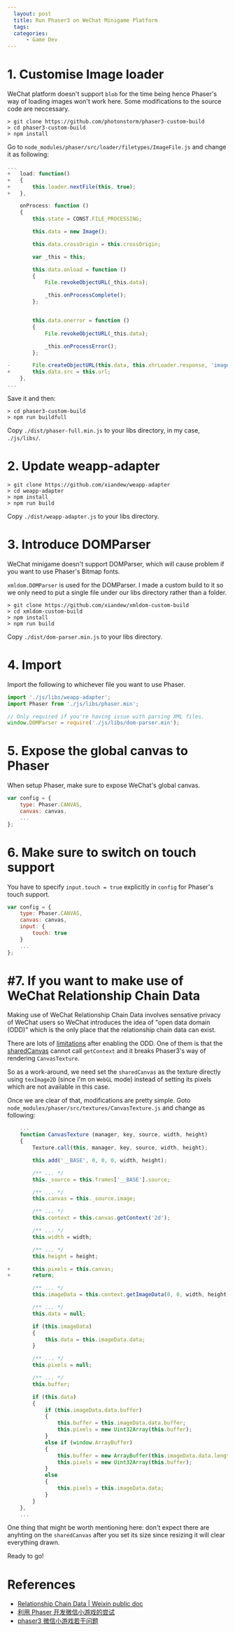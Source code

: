 ```yaml
---
  layout: post
  title: Run Phaser3 on WeChat Minigame Platform
  tags:
  categories:
      - Game Dev
---
```


# **1. Customise Image loader**

WeChat platform doesn't support `blob` for the time being hence Phaser's way of
loading images won't work here. Some modifications to the source code are neccessary.

```console
> git clone https://github.com/photonstorm/phaser3-custom-build
> cd phaser3-custom-build
> npm install
```

Go to `node_modules/phaser/src/loader/filetypes/ImageFile.js` and change it as following:

```javascript
...
+   load: function()
+   {
+       this.loader.nextFile(this, true);
+   },

    onProcess: function ()
    {
        this.state = CONST.FILE_PROCESSING;

        this.data = new Image();

        this.data.crossOrigin = this.crossOrigin;

        var _this = this;

        this.data.onload = function ()
        {
            File.revokeObjectURL(_this.data);

            _this.onProcessComplete();
        };


        this.data.onerror = function ()
        {
            File.revokeObjectURL(_this.data);

            _this.onProcessError();
        };

-       File.createObjectURL(this.data, this.xhrLoader.response, 'image/png');
+       this.data.src = this.url;
    },
...
```

Save it and then:
```console
> cd phaser3-custom-build
> npm run buildfull
```

Copy `./dist/phaser-full.min.js` to your libs directory, in my case, `./js/libs/`.

# **2. Update weapp-adapter**

```console
> git clone https://github.com/xiandew/weapp-adapter
> cd weapp-adapter
> npm install
> npm run build
```

Copy `./dist/weapp-adapter.js` to your libs directory.

# **3. Introduce DOMParser**
WeChat minigame doesn't support DOMParser, which will cause problem if you
want to use Phaser's Bitmap fonts.

`xmldom.DOMParser` is used for the DOMParser. I made a custom build to it
so we only need to put a single file under our libs directory rather than a folder.

```console
> git clone https://github.com/xiandew/xmldom-custom-build
> cd xmldom-custom-build
> npm install
> npm run build
```

Copy `./dist/dom-parser.min.js` to your libs directory.

# **4. Import**

Import the following to whichever file you want to use Phaser.

```javascript
import './js/libs/weapp-adapter';
import Phaser from './js/libs/phaser.min';

// Only required if you're having issue with parsing XML files.
window.DOMParser = require('./js/libs/dom-parser.min');
```

# **5. Expose the global canvas to Phaser**

When setup Phaser, make sure to expose WeChat's global canvas.

```javascript
var config = {
    type: Phaser.CANVAS,
    canvas: canvas,
    ...
};
```

# **6. Make sure to switch on touch support**

You have to specify `input.touch = true` explicitly in `config` for Phaser's touch support.

```javascript
var config = {
    type: Phaser.CANVAS,
    canvas: canvas,
    input: {
        touch: true
    }
    ...
};
```

# **#7. If you want to make use of WeChat Relationship Chain Data**

Making use of WeChat Relationship Chain Data involves sensative privacy of WeChat users
so WeChat introduces the idea of "open data domain (ODD)" which is the only place that the
relationship chain data can exist.

There are lots of [limitations](https://developers.weixin.qq.com/minigame/en/dev/guide/open-ability/open-data.html#Limits) after enabling the ODD. One of them is that the [sharedCanvas](https://developers.weixin.qq.com/minigame/en/dev/guide/open-ability/open-data.html#Displaying-Relationship-Chain-Data) cannot call `getContext` and it breaks Phaser3's way of rendering `CanvasTexture`.

So as a work-around, we need set the `sharedCanvas` as the texture directly using `texImage2D`
(since I'm on `WebGL` mode) instead of setting its pixels which are not available in this case.

Once we are clear of that, modifications are pretty simple.
Goto `node_modules/phaser/src/textures/CanvasTexture.js` and change as following:

```javascript
    ...
    function CanvasTexture (manager, key, source, width, height)
    {
        Texture.call(this, manager, key, source, width, height);

        this.add('__BASE', 0, 0, 0, width, height);

        /** ... */
        this._source = this.frames['__BASE'].source;

        /** ... */
        this.canvas = this._source.image;

        /** ... */
        this.context = this.canvas.getContext('2d');

        /** ... */
        this.width = width;

        /** ... */
        this.height = height;

+       this.pixels = this.canvas;
+       return;

        /** ... */
        this.imageData = this.context.getImageData(0, 0, width, height);

        /** ... */
        this.data = null;

        if (this.imageData)
        {
            this.data = this.imageData.data;
        }

        /** ... */
        this.pixels = null;

        /** ... */
        this.buffer;

        if (this.data)
        {
            if (this.imageData.data.buffer)
            {
                this.buffer = this.imageData.data.buffer;
                this.pixels = new Uint32Array(this.buffer);
            }
            else if (window.ArrayBuffer)
            {
                this.buffer = new ArrayBuffer(this.imageData.data.length);
                this.pixels = new Uint32Array(this.buffer);
            }
            else
            {
                this.pixels = this.imageData.data;
            }
        }
    },
    ...
```

One thing that might be worth mentioning here: don't expect there are anyhting on the `sharedCanvas`
after you set its size since resizing it will clear everything drawn.

Ready to go!

# **References**
- [Relationship Chain Data \| Weixin public doc](https://developers.weixin.qq.com/minigame/en/dev/guide/open-ability/open-data.html)
- [利用 Phaser 开发微信小游戏的尝试](https://indienova.com/indie-game-development/run-phaser-on-wechat-game-platform/)
- [phaser3 微信小游戏若干问题](https://www.cnblogs.com/honghong87/p/9592680.html)

